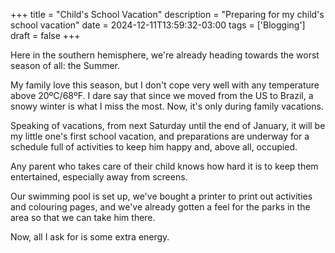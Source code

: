 +++
title = "Child's School Vacation"
description = "Preparing for my child's school vacation"
date = 2024-12-11T13:59:32-03:00
tags = ['Blogging']
draft = false
+++

Here in the southern hemisphere, we're already heading towards the worst season of all: the Summer.

My family love this season, but I don't cope very well with any temperature above 20ºC/68ºF. I dare say that since we moved from the US to Brazil, a snowy winter is what I miss the most. Now, it's only during family vacations.

Speaking of vacations, from next Saturday until the end of January, it will be my little one's first school vacation, and preparations are underway for a schedule full of activities to keep him happy and, above all, occupied.

Any parent who takes care of their child knows how hard it is to keep them entertained, especially away from screens.

Our swimming pool is set up, we've bought a printer to print out activities and colouring pages, and we've already gotten a feel for the parks in the area so that we can take him there.

Now, all I ask for is some extra energy.